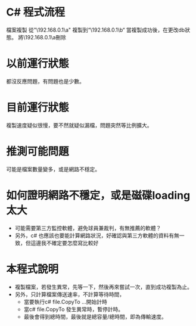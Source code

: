 # C# 程式流程

檔案複製
從"\\192.168.0.1\a"
複製到“\\192.168.0.1\b“
當複製成功後，在更改db狀態。
將\\192.168.0.1\a刪除

# 以前運行狀態

都沒反應問題，有問題也是少數。


# 目前運行狀態

複製速度疑似很慢，要不然就疑似漏檔，問題突然等比例擴大。


# 推測可能問題

可能是檔案數量變多，或是網路不穩定。


# 如何證明網路不穩定，或是磁碟loading太大

* 可能需要第三方監控軟體，避免球員兼裁判，有無推薦的軟體？
* 另外，c# 也應該也要能計算網路狀況，好確認與第三方軟體的資料有無一致，但這邊我不確定要怎麼寫比較好

# 本程式說明

* 複製檔案，若發生異常，先等一下，然後再來嘗試一次，直到成功複製為止。
* 另外，只計算檔案傳送速率，不計算等待時間，
  * 當要執行c# file.CopyTo ...開始計時
  * 當c# file.CopyTo 發生異常時，暫停計時。
  * 最後會得到總時間，最後就是總容量/總時間，即為傳輸速度。


  

